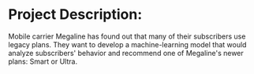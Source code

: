 # Project Description:

Mobile carrier Megaline has found out that many of their subscribers use legacy plans. They want to develop a machine-learning model that would analyze subscribers' behavior and recommend one of Megaline's newer plans: Smart or Ultra.
